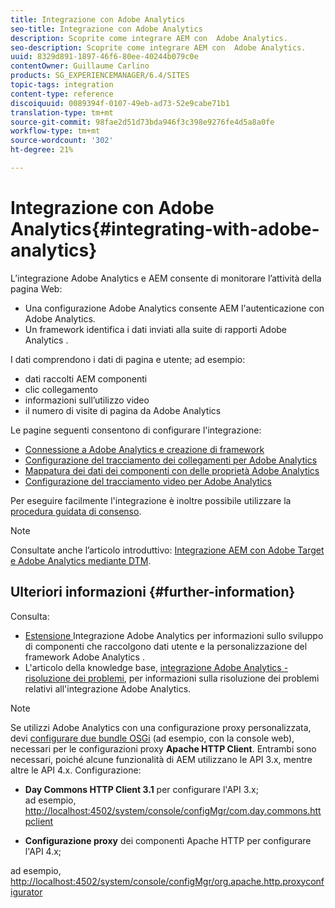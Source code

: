 ```yaml
---
title: Integrazione con Adobe Analytics
seo-title: Integrazione con Adobe Analytics
description: Scoprite come integrare AEM con  Adobe Analytics.
seo-description: Scoprite come integrare AEM con  Adobe Analytics.
uuid: 8329d891-1897-46f6-80ee-40244b079c0e
contentOwner: Guillaume Carlino
products: SG_EXPERIENCEMANAGER/6.4/SITES
topic-tags: integration
content-type: reference
discoiquuid: 0089394f-0107-49eb-ad73-52e9cabe71b1
translation-type: tm+mt
source-git-commit: 98fae2d51d73bda946f3c398e9276fe4d5a8a0fe
workflow-type: tm+mt
source-wordcount: '302'
ht-degree: 21%

---
```



# Integrazione con Adobe Analytics{#integrating-with-adobe-analytics}

L’integrazione  Adobe Analytics e AEM consente di monitorare l’attività della pagina Web:

* Una configurazione Adobe Analytics  consente AEM l&#39;autenticazione con  Adobe Analytics.
* Un framework identifica i dati inviati alla suite di rapporti Adobe Analytics .

I dati comprendono i dati di pagina e utente; ad esempio:

* dati raccolti AEM componenti
* clic collegamento
* informazioni sull’utilizzo video
* il numero di visite di pagina da  Adobe Analytics

Le pagine seguenti consentono di configurare l&#39;integrazione:

* [Connessione a  Adobe Analytics e creazione di framework](/help/sites-administering/adobeanalytics-connect.md)
* [Configurazione del tracciamento dei collegamenti per  Adobe Analytics](/help/sites-administering/adobeanalytics-link.md)
* [Mappatura dei dati dei componenti con  delle proprietà Adobe Analytics](/help/sites-administering/adobeanalytics-mapping.md)
* [Configurazione del tracciamento video per  Adobe Analytics](/help/sites-administering/adobeanalytics-video.md)

Per eseguire facilmente l&#39;integrazione è inoltre possibile utilizzare la [procedura guidata di consenso](/help/sites-administering/opt-in.md).

>[!NOTE]
>
>Consultate anche l’articolo introduttivo: [Integrazione AEM con  Adobe Target e  Adobe Analytics mediante DTM](https://helpx.adobe.com/experience-manager/using/integrate-digital-marketing-solutions.html).

## Ulteriori informazioni {#further-information}

Consulta:

* [Estensione  ](/help/sites-developing/extending-analytics.md) Integrazione Adobe Analytics per informazioni sullo sviluppo di componenti che raccolgono dati utente e la personalizzazione del framework Adobe Analytics .
* L&#39;articolo della knowledge base, [ integrazione Adobe Analytics - risoluzione dei problemi](https://helpx.adobe.com/experience-manager/kb/sitecatalystintegrationtroubleshooting.html), per informazioni sulla risoluzione dei problemi relativi all&#39;integrazione  Adobe Analytics.

>[!NOTE]
>
>Se utilizzi Adobe Analytics con una configurazione proxy personalizzata, devi [configurare due bundle OSGi](/help/sites-deploying/configuring-osgi.md) (ad esempio, con la console web), necessari per le configurazioni proxy **Apache HTTP Client**. Entrambi sono necessari, poiché alcune funzionalità di AEM utilizzano le API 3.x, mentre altre le API 4.x. Configurazione:
>
>* **Day Commons HTTP Client 3.1** per configurare l&#39;API 3.x;\
   >  ad esempio, [http://localhost:4502/system/console/configMgr/com.day.commons.httpclient](http://localhost:4502/system/console/configMgr/com.day.commons.httpclient)
   >
   >
* **Configurazione proxy** dei componenti Apache HTTP per configurare l&#39;API 4.x;
>
>  
ad esempio, [http://localhost:4502/system/console/configMgr/org.apache.http.proxyconfigurator](http://localhost:4502/system/console/configMgr/org.apache.http.proxyconfigurator)

